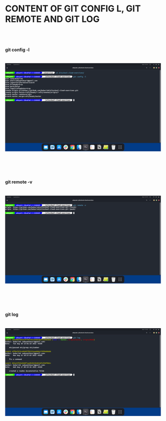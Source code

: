 # CONTENT OF GIT CONFIG L, GIT REMOTE AND GIT LOG
<br>
<br>

#### git config -l
<br>
<img src="gitconfig-l.png">

<br>
<br>
<br>
<br>
<br>


#### git remote -v
<br>
<img src="remote-v.png">


<br>
<br>
<br>
<br>
<br>


#### git log
<br>
<img src="gitlog.png">

